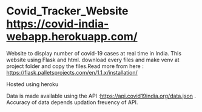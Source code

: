 # Covid_Tracker_Website https://covid-india-webapp.herokuapp.com/
Website to display number of covid-19 cases at real time in India. This website using Flask and html. download every files and make venv at project folder and copy the files.Read more from here : https://flask.palletsprojects.com/en/1.1.x/installation/

Hosted using heroku


Data is made available using the API :https://api.covid19india.org/data.json . Accuracy of data depends updation freuency of API.
